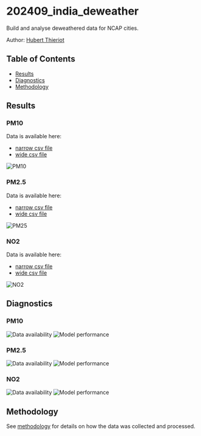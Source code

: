 # 202409_india_deweather

Build and analyse deweathered data for NCAP cities.

Author: [Hubert Thieriot](mailto:hubert@energyancleanair.org)

## Table of Contents
- [Results](#results)
- [Diagnostics](#diagnostics)
- [Methodology](#methodology)

## Results

### PM10
Data is available here:
- [narrow csv file](results/yoy_pm10.csv)
- [wide csv file](results/yoy_pm10_wide.csv)

![PM10](results/yoy_pm10.png)


### PM2.5
Data is available here:
- [narrow csv file](results/yoy_pm25.csv)
- [wide csv file](results/yoy_pm25_wide.csv)

![PM25](results/yoy_pm25.png)


### NO2
Data is available here:
- [narrow csv file](results/yoy_no2.csv)
- [wide csv file](results/yoy_no2_wide.csv)


![NO2](results/yoy_no2.png)

## Diagnostics

### PM10
![Data availability](./diagnostics/data_availability_pm10.png)
![Model performance](./diagnostics/rsquared_testing_pm10.png)


### PM2.5
![Data availability](./diagnostics/data_availability_pm25.png)
![Model performance](./diagnostics/rsquared_testing_pm25.png)

### NO2
![Data availability](./diagnostics/data_availability_no2.png)
![Model performance](./diagnostics/rsquared_testing_no2.png)


## Methodology
See [methodology](./methodology.md) for details on how the data was collected and processed.





